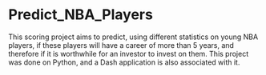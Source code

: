 # Predict_NBA_Players
This scoring project aims to predict, using different statistics on young NBA players, if these players will have a career of more than 5 years, and therefore if it is worthwhile for an investor to invest on them. This project was done on Python, and a Dash application is also associated with it.
